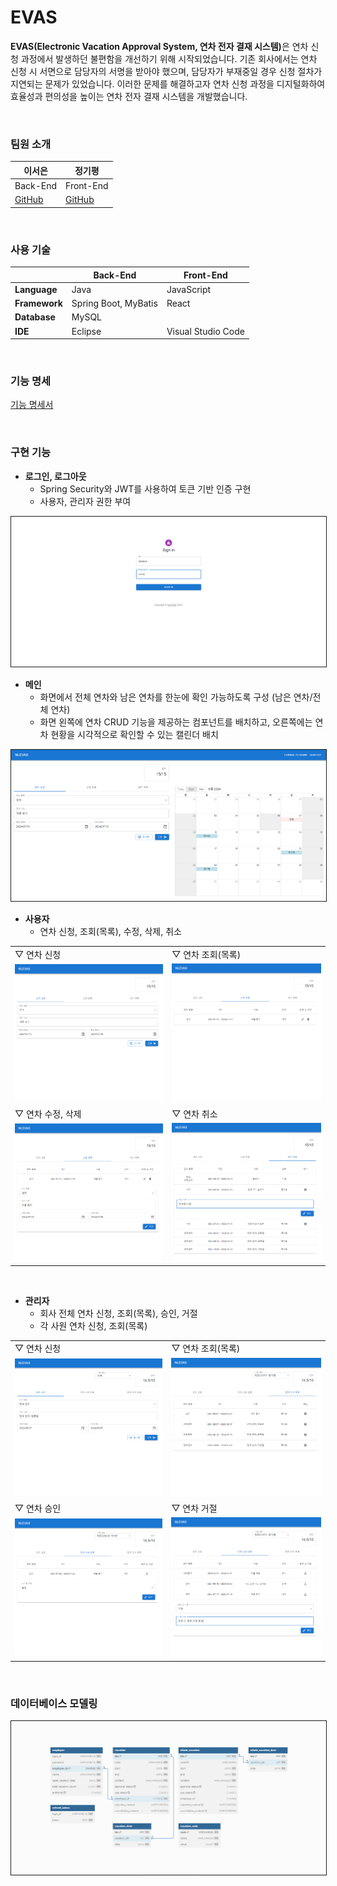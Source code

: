 # EVAS
<b>EVAS(Electronic Vacation Approval System, 연차 전자 결재 시스템)</b>은 연차 신청 과정에서 발생하던 불편함을 개선하기 위해 시작되었습니다.
기존 회사에서는 연차 신청 시 서면으로 담당자의 서명을 받아야 했으며, 담당자가 부재중일 경우 신청 절차가 지연되는 문제가 있었습니다.
이러한 문제를 해결하고자 연차 신청 과정을 디지털화하여 효율성과 편의성을 높이는 연차 전자 결재 시스템을 개발했습니다.

<br>

### 팀원 소개
|이서은|정기평|
|-|-|
|Back-End|Front-End|
|[GitHub](https://github.com/leeseoeun)|[GitHub](https://github.com/42da)|

<br>

### 사용 기술
||Back-End|Front-End|
|-|-|-|
|**Language**|Java|JavaScript|
|**Framework**|Spring Boot, MyBatis|React|
|**Database**|MySQL||
|**IDE**|Eclipse|Visual Studio Code|

<br>

### 기능 명세
[기능 명세서](./functional_specification.md)

<br>

### 구현 기능
- **로그인, 로그아웃**
    - Spring Security와 JWT를 사용하여 토큰 기반 인증 구현
    - 사용자, 관리자 권한 부여

<img src="./image/login.PNG" style="border: solid 1px">

<br>

- **메인**
    - 화면에서 전체 연차와 남은 연차를 한눈에 확인 가능하도록 구성 (남은 연차/전체 연차)
    - 화면 왼쪽에 연차 CRUD 기능을 제공하는 컴포넌트를 배치하고, 오른쪽에는 연차 현황을 시각적으로 확인할 수 있는 캘린더 배치

<img src="./image/employee_apply.PNG" style="border: solid 1px">

<br>

- **사용자**
    - 연차 신청, 조회(목록), 수정, 삭제, 취소

|||
|-|-|
|▽ 연차 신청|▽ 연차 조회(목록)|
|<img src="./image/l_employee_apply.PNG">|<img src="./image/l_employee_application_list.PNG">|
|▽ 연차 수정, 삭제|▽ 연차 취소|
|<img src="./image/l_employee_update.PNG">|<img src="./image/l_employee_cancel.PNG">|

<br>

- **관리자**
    - 회사 전체 연차 신청, 조회(목록), 승인, 거절
    - 각 사원 연차 신청, 조회(목록)

|||
|-|-|
|▽ 연차 신청|▽ 연차 조회(목록)|
|<img src="./image/l_admin_apply.PNG">|<img src="./image/l_admin_vacation_list.PNG">|
|▽ 연차 승인|▽ 연차 거절|
|<img src="./image/l_admin_approve.PNG">|<img src="./image/l_admin_reject.PNG">|

<br>

### 데이터베이스 모델링
<img src="./image/erd.PNG" style="border: solid 1px">
